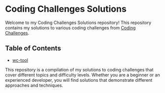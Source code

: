 # Coding Challenges Solutions

Welcome to my Coding Challenges Solutions repository! This repository contains my solutions to various coding challenges from [Coding Challenges](http://codingchallenges.fyi/).

## Table of Contents

- [wc-tool](wc-tool/Readme.md)

This repository is a compilation of my solutions to coding challenges that cover different topics and difficulty levels. Whether you are a beginner or an experienced developer, you will find solutions that demonstrate different approaches and techniques.
